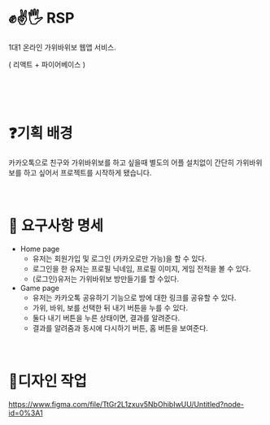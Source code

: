 # ✊✌🖐 RSP

1대1 온라인 가위바위보 웹앱 서비스.

( 리액트 + 파이어베이스 )

<br/>
<br/>
<br/>

# ❓기획 배경

카카오톡으로 친구와 가위바위보를 하고 싶을때 별도의 어플 설치없이 간단히 가위바위보를 하고 싶어서 프로젝트를 시작하게 됐습니다.
<br/>
<br/>
<br/>

# 📃 요구사항 명세

- Home page
  - 유저는 회원가입 및 로그인 (카카오로만 가능)을 할 수 있다.
  - 로그인을 한 유저는 프로필 닉네임, 프로필 이미지, 게임 전적을 볼 수 있다.
  - (로그인)유저는 가위바위보 방만들기를 할 수있다.
- Game page
  - 유저는 카카오톡 공유하기 기능으로 방에 대한 링크를 공유할 수 있다.
  - 가위, 바위, 보를 선택한 뒤 내기 버튼을 누를 수 있다.
  - 둘다 내기 버튼을 누른 상태이면, 결과를 알려준다.
  - 결과를 알려줌과 동시에 다시하기 버튼, 홈 버튼을 보여준다.
    <br/>
    <br/>
    <br/>

# 🎨디자인 작업

https://www.figma.com/file/TtGr2L1zxuv5NbOhibIwUU/Untitled?node-id=0%3A1
